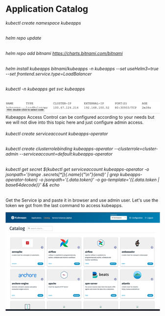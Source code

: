 # Application Catalog

###### kubectl create namespace kubeapps
###### helm repo update
###### helm repo add bitnami https://charts.bitnami.com/bitnami
###### helm install kubeapps bitnami/kubeapps -n kubeapps --set useHelm3=true --set frontend.service.type=LoadBalancer
###### kubectl -n kubeapps get svc kubeapps
![](../.././images/kubeapps.png)
Kubeapps Access Control can be configured according to your needs but we will not dive into this topic here and just configure admin access.

###### kubectl create serviceaccount kubeapps-operator
###### kubectl create clusterrolebinding kubeapps-operator --clusterrole=cluster-admin --serviceaccount=default:kubeapps-operator
###### kubectl get secret $(kubectl get serviceaccount kubeapps-operator -o jsonpath='{range .secrets[*]}{.name}{"\n"}{end}' | grep kubeapps-operator-token) -o jsonpath='{.data.token}' -o go-template='{{.data.token | base64decode}}' && echo

Get the Service ip and paste it in browser and use admin user. Let's use the token we got from the last command to access kubeapps.

![](../.././images/kubeapps1.png)